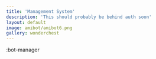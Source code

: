 ```yaml
---
title: 'Management System'
description: 'This should probably be behind auth soon'
layout: default
image: amibot/amibot6.png
gallery: wonderchest
---
```


:bot-manager
